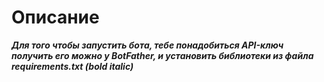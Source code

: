# Описание
***Для того чтобы запустить бота, тебе понадобиться API-ключ получить его можно у BotFather, и установить библиотеки из файла requirements.txt (bold italic)***
